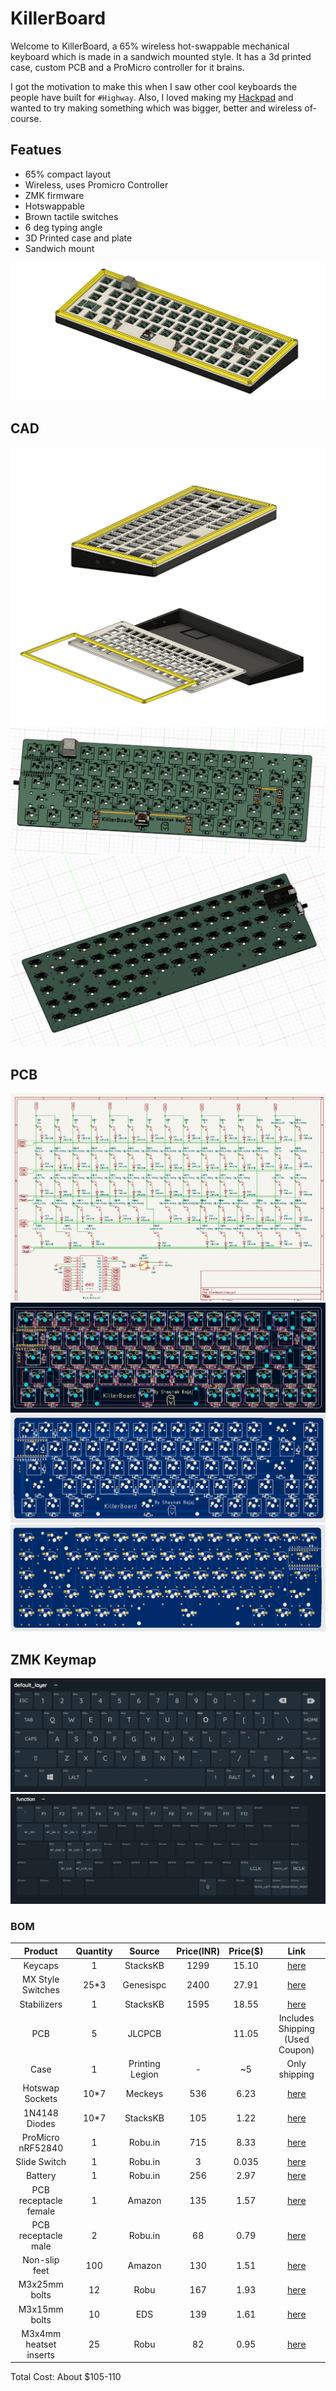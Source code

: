 # KillerBoard
Welcome to KillerBoard, a 65% wireless hot-swappable mechanical keyboard which is made in a sandwich mounted style. It has a 3d printed case, custom PCB and a ProMicro controller for it brains.

I got the motivation to make this when I saw other cool keyboards the people have built for ``#Highway``. Also, I loved making my [Hackpad](https://github.com/MrKillerShaunBa/BajajPad) and wanted to try making something which was bigger, better and wireless of-course.

## Featues

- 65% compact layout
- Wireless, uses Promicro Controller
- ZMK firmware
- Hotswappable
- Brown tactile switches
- 6 deg typing angle
- 3D Printed case and plate
- Sandwich mount

![full](./assets/full.png)

## CAD

![case](./assets/case.png)
![parts](./assets/Case_parts.png)
![3dF](./assets/3d_pcb_f.png)
![3dB](./assets/3d_pcb_b.png)

## PCB

![schematic](./assets/schematic.png)
![PCB](./assets/PCB.png)
![front](./assets/pcb_front.png)
![back](./assets/pcb_back.png)

## ZMK Keymap 

![layer0](./assets/firm_1.png)
![layer1](./assets/firm_2.png)

### BOM

| Product | Quantity | Source | Price(INR) | Price($) | Link |
| :-----: | :-----: | :-----: | :-----: | :-----: | :-----: |
| Keycaps | 1 | StacksKB | 1299 | 15.10 | [here](https://stackskb.com/store/veekos-gradient-keycaps-cherry-profile-135-keys/) |
| MX Style Switches | 25*3 | Genesispc | 2400 | 27.91 | [here](https://www.genesispc.in/products/c-equalz-x-tkc-kiwi-switches?variant=43389284286517) |
| Stabilizers | 1 | StacksKB | 1595 | 18.55 | [here](https://stackskb.com/store/durock-smokey-screw-in-stabilizers-v2/) |
| PCB | 5 | JLCPCB | | 11.05 | Includes Shipping (Used Coupon) |
| Case | 1 | Printing Legion | - | ~5 | Only shipping |
| Hotswap Sockets | 10*7 | Meckeys | 536 | 6.23 | [here](https://meckeys.com/shop/accessories/keyboard-accessories/key-switches/kailh-hot-swap-socket/) |
| 1N4148 Diodes | 10*7 | StacksKB | 105 | 1.22 | [here](https://stackskb.com/store/1n4148-through-hole-diode/) |
| ProMicro nRF52840 | 1 | Robu.in | 715 | 8.33| [here](https://robu.in/product/promicro-nrf52840-development-board/) |
| Slide Switch | 1 | Robu.in | 3 | 0.035 | [here](https://robu.in/product/ss-12f21g5-slide-1p2t-angled-switchheight5mm/) |
| Battery | 1 | Robu.in | 256 | 2.97 | [here](https://robu.in/product/wly602540-600mah-3-7v-single-cell-rechargeable-lipo-battery/) |
| PCB receptacle female | 1 | Amazon | 135 | 1.57 | [here](https://amzn.in/d/0Ydhh59) |
| PCB receptacle male | 2 | Robu.in | 68 | 0.79 | [here](https://robu.in/product/361019115sg107601-jiln-2-54x1-9machined-pin-header-1x15p-180-l7-65-upper-pinpoint0-46-bottom-pinpoint0-46-au1u-pps/) |
| Non-slip feet | 100 | Amazon | 130 | 1.51 | [here](https://amzn.in/d/hfOWean) |
| M3x25mm bolts | 12 | Robu | 167 | 1.93 | [here](https://robu.in/product/easymech-set-m3-x-25mm-socket-head-cap-allen-bolt-nut-12-pcs/) |
| M3x15mm bolts | 10 | EDS | 139  | 1.61 | [here](https://store.edsystems.in/thunderbolt-set-of-m3-x-15mm-socket-head-cap-black-(allen)-bolt-and-nut-(10-pcs)) | M3x4mm heatset insert | 25 | Robu | 82 | 0.95 | [here](https://robu.in/product/m3-x-4-mm-brass-heat-set-knurl-threaded-round-insert-nut-25-pcs/) |
| M3x4mm heatset inserts | 25 | Robu | 82 | 0.95 | [here](https://robu.in/product/m3-x-4-mm-brass-heat-set-knurl-threaded-round-insert-nut-25-pcs/) |

Total Cost: About $105-110


